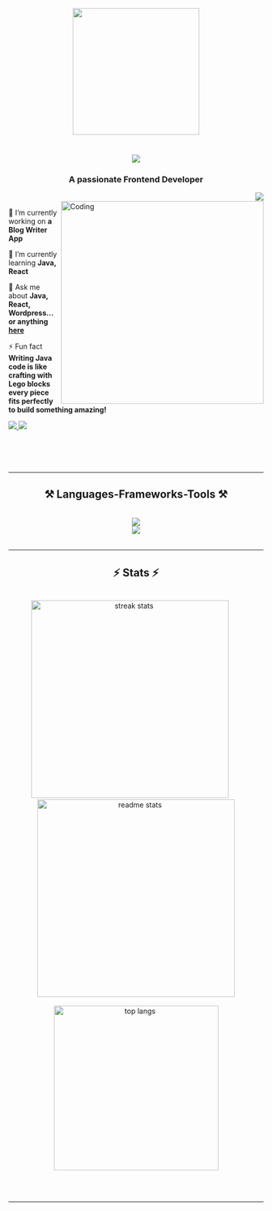 <p align="center" ><img  src = "https://github.com/7oSkaaa/7oSkaaa/blob/main/Images/about_me.gif?raw=true" width = 250px></p>

<h1 align="center">
    <img src="https://readme-typing-svg.herokuapp.com/?font=Righteous&size=35&center=true&vCenter=true&width=500&height=70&duration=4000&lines=Hi+There!+👋;+I'm+Shreeram+N+S!;" />
</h1>

<h3 align="center">A passionate Frontend Developer</h3>
<img align="right" src="https://visitor-badge.laobi.icu/badge?page_id=TechRam09.TechRam09" />
<br/>
<img align="right" alt="Coding" width="400" src="https://cdn.dribbble.com/users/1162077/screenshots/3848914/programmer.gif">
<div align="left">
 
 🔭 I’m currently working on **a Blog Writer App**
 
 🌱 I’m currently learning **Java, React**

💬 Ask me about **Java, React, Wordpress... or anything [here](https://github.com/TechRam09/TechRam09/issues)**

⚡ Fun fact **Writing Java code is like crafting with Lego blocks every piece fits perfectly to build something amazing!**

 </div>
 
<div align="left"> 
  <a href="mailto:nsshreeram@gmail.com">
    <img src="https://img.shields.io/badge/Gmail-333333?style=for-the-badge&logo=gmail&logoColor=red" />
  </a>
  <a href="www.linkedin.com/in/shreeram-ns" target="_blank">
    <img src="https://img.shields.io/badge/LinkedIn-0077B5?style=for-the-badge&logo=linkedin&logoColor=white" target="_blank" />
  </a>
</div>
<br/><br/><br/><br/>
 <hr/>
 
<h2 align="center">⚒️ Languages-Frameworks-Tools ⚒️</h2>
<br/>
<div align="center">
    <img src="https://skillicons.dev/icons?i=react,java,bootstrap,mui,html,css,vscode,github,tailwind,git" /></br>
    <img src="https://skillicons.dev/icons?i=python,javascript,typescript,c,mysql,flask" /><br>
</div>

<br/>
<hr/>

<h2 align="center">⚡ Stats ⚡</h2>
<br>
<div align=center>
 <img width=390 src="https://github-readme-streak-stats.herokuapp.com/?user=TechRam09&&count_private=true&theme=react&border_radius=10" alt="streak stats"/>
  &nbsp; &nbsp; &nbsp;<img width=390 src="https://github-readme-stats.vercel.app/api?username=TechRam09&count_private=true&show_icons=true&theme=react&rank_icon=github&border_radius=10" alt="readme stats" />
  <br/><br>
  <img width=325 align="center" src="https://github-readme-stats.vercel.app/api/top-langs/?username=TechRam09&hide=HTML&langs_count=8&layout=compact&theme=react&border_radius=10&size_weight=0.5&count_weight=0.5&exclude_repo=github-readme-stats" alt="top langs" />
</div>

<br/><br/>

<hr/>


